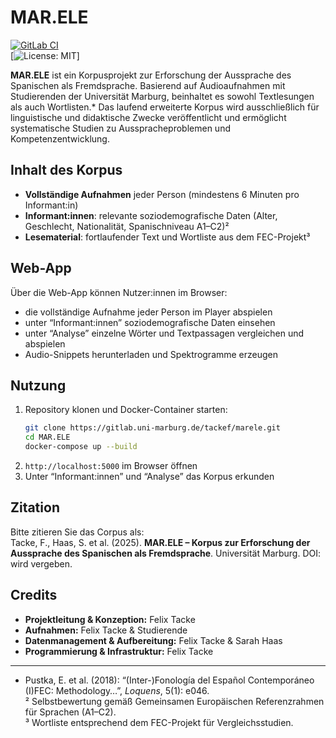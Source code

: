 # MAR.ELE

[![GitLab CI](https://gitlab.uni-marburg.de/tackef/marele/badges/main/pipeline.svg)](https://gitlab.uni-marburg.de/tackef/marele/-/pipelines)  
[![License: MIT](https://img.shields.io/badge/License-MIT-blue.svg)]

**MAR.ELE** ist ein Korpusprojekt zur Erforschung der Aussprache des Spanischen als Fremdsprache. Basierend auf Audioaufnahmen mit Studierenden der Universität Marburg, beinhaltet es sowohl Textlesungen als auch Wortlisten.* Das laufend erweiterte Korpus wird ausschließlich für linguistische und didaktische Zwecke veröffentlicht und ermöglicht systematische Studien zu Ausspracheproblemen und Kompetenzentwicklung.

## Inhalt des Korpus

- **Vollständige Aufnahmen** jeder Person (mindestens 6 Minuten pro Informant:in)  
- **Informant:innen**: relevante soziodemografische Daten (Alter, Geschlecht, Nationalität, Spanischniveau A1–C2)²  
- **Lesematerial**: fortlaufender Text und Wortliste aus dem FEC-Projekt³  

## Web-App

Über die Web-App können Nutzer:innen im Browser:

- die vollständige Aufnahme jeder Person im Player abspielen  
- unter “Informant:innen” soziodemografische Daten einsehen  
- unter “Analyse” einzelne Wörter und Textpassagen vergleichen und abspielen  
- Audio-Snippets herunterladen und Spektrogramme erzeugen  

## Nutzung

1. Repository klonen und Docker-Container starten:  
   ```bash
   git clone https://gitlab.uni-marburg.de/tackef/marele.git
   cd MAR.ELE
   docker-compose up --build
   ```  
2. `http://localhost:5000` im Browser öffnen  
3. Unter “Informant:innen” und “Analyse” das Korpus erkunden  

## Zitation

Bitte zitieren Sie das Corpus als:  
Tacke, F., Haas, S. et al. (2025). **MAR.ELE – Korpus zur Erforschung der Aussprache des Spanischen als Fremdsprache**. Universität Marburg. DOI: wird vergeben.

## Credits

- **Projektleitung & Konzeption:** Felix Tacke  
- **Aufnahmen:** Felix Tacke & Studierende  
- **Datenmanagement & Aufbereitung:** Felix Tacke & Sarah Haas  
- **Programmierung & Infrastruktur:** Felix Tacke  

---

* Pustka, E. et al. (2018): “(Inter-)Fonología del Español Contemporáneo (I)FEC: Methodology…”, *Loquens*, 5(1): e046.  
² Selbstbewertung gemäß Gemeinsamen Europäischen Referenzrahmen für Sprachen (A1–C2).  
³ Wortliste entsprechend dem FEC-Projekt für Vergleichsstudien.
